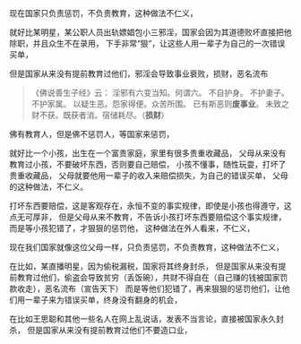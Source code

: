现在国家只负责惩罚，不负责教育，这种做法不仁义，

就好比某明星，某公职人员出轨嫖娼包小三邪淫，国家会因为其道德败坏直接把他除职，并且众生不在录用，
下手非常“狠”，让这些人用一辈子为自己的一次错误买单，

但是国家从来没有提前教育过他们，邪淫会导致事业衰败，损财，恶名流布

> 《佛说善生子经》云： 
> 淫邪有六变当知。何谓六。
> 不自护身。
> 不护妻子。
> 不护家属。
> 以疑生恶。怨家得便。众苦所围。
> 已有斯恶则**废事业**。
> 未致之财不获。既获者消。宿储耗尽。（**损财**）

佛有教育人，但是佛不惩罚人，等国家来惩罚，

就好比一个小孩，出生在一个富贵家庭，家里有很多贵重收藏品，
父母从来没有教育过小孩，不要破坏东西，否则要自己赔偿，
小孩不懂事，随性玩耍，打坏了贵重收藏品，
父母就要他用一辈子的收入来赔偿损失，为自己的错误买单，
父母的这种做法，不仁义。

打坏东西要赔偿，这是客观存在，永恒不变的事实规律，即使是小孩也得遵守，这点无可厚非，
但是父母从来不教育，不告诉小孩打坏东西要赔偿这个事实规律，而是等小孩犯错了，才狠狠的惩罚他，
这种做法在外人看来，不仁义，

现在我们国家就像这位父母一样，只负责惩罚，不负责教育，这种做法不仁义，

在比如，某直播明星，因为偷税漏税，国家将其终身封杀，
但是国家从来没有提前教育过他们，偷盗会导致贫穷（丢饭碗），共财不得自在（自己赚的钱被国家罚款收走），恶名流布（宣告天下）
而是等他们犯错了，再来狠狠的惩罚他们，让他们用一辈子来为错误买单，终身没有翻身的机会，

在比如王思聪和其他一些名人在网上乱说话，发表不当言论，直接被国家永久封杀，
但是国家从来没有提前教育过他们不要造口业，



